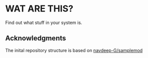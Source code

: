 # WAT ARE THIS?

Find out what stuff in your system is.


## Acknowledgments

The inital repository structure is based on [navdeep-G/samplemod](https://github.com/navdeep-G/samplemod)
